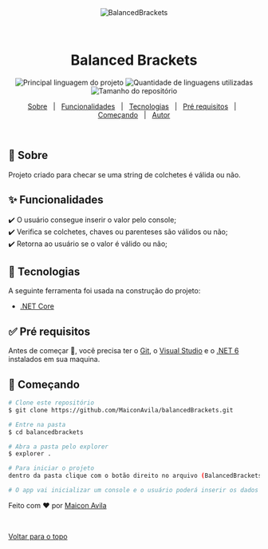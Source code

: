 <div align="center" id="top"> 
  <img src="./.github/app.gif" alt="BalancedBrackets" />

  &#xa0;

</div>

<h1 align="center">Balanced Brackets</h1>

<p align="center">
  <img alt="Principal linguagem do projeto" src="https://img.shields.io/github/languages/top/MaiconAvila/balancedbrackets?color=56BEB8">

  <img alt="Quantidade de linguagens utilizadas" src="https://img.shields.io/github/languages/count/MaiconAvila/balancedbrackets?color=56BEB8">

  <img alt="Tamanho do repositório" src="https://img.shields.io/github/repo-size/MaiconAvila/balancedbrackets?color=56BEB8">
</p>

<p align="center">
  <a href="#dart-sobre">Sobre</a> &#xa0; | &#xa0; 
  <a href="#sparkles-funcionalidades">Funcionalidades</a> &#xa0; | &#xa0;
  <a href="#rocket-tecnologias">Tecnologias</a> &#xa0; | &#xa0;
  <a href="#white_check_mark-pré-requisitos">Pré requisitos</a> &#xa0; | &#xa0;
  <a href="#checkered_flag-começando">Começando</a> &#xa0; | &#xa0;
  <a href="https://github.com/MaiconAvila" target="_blank">Autor</a>
</p>

<br>

## :dart: Sobre ##

Projeto criado para checar se uma string de colchetes é válida ou não.

## :sparkles: Funcionalidades ##

:heavy_check_mark: O usuário consegue inserir o valor pelo console;\
:heavy_check_mark: Verifica se colchetes, chaves ou parenteses são válidos ou não;\
:heavy_check_mark: Retorna ao usuário se o valor é válido ou não;

## :rocket: Tecnologias ##

A seguinte ferramenta foi usada na construção do projeto:

- [.NET Core](https://dotnet.microsoft.com/en-us/)

## :white_check_mark: Pré requisitos ##

Antes de começar :checkered_flag:, você precisa ter o [Git](https://git-scm.com), o [Visual Studio](https://visualstudio.microsoft.com/downloads/) e o [.NET 6](https://download.visualstudio.microsoft.com/download/pr/15ab772d-ce5c-46e5-a90e-57df11adabfb/4b1b1330b6279a50c398f94cf716c71e/dotnet-sdk-6.0.301-win-x64.exe) instalados em sua maquina.

## :checkered_flag: Começando ##

```bash
# Clone este repositório
$ git clone https://github.com/MaiconAvila/balancedBrackets.git

# Entre na pasta
$ cd balancedbrackets

# Abra a pasta pelo explorer
$ explorer .

# Para iniciar o projeto
dentro da pasta clique com o botão direito no arquivo (BalancedBrackets.sln) e abra com o visual studio

# O app vai inicializar um console e o usuário poderá inserir os dados
```

Feito com :heart: por <a href="https://github.com/MaiconAvila" target="_blank">Maicon Avila</a>

&#xa0;

<a href="#top">Voltar para o topo</a>
